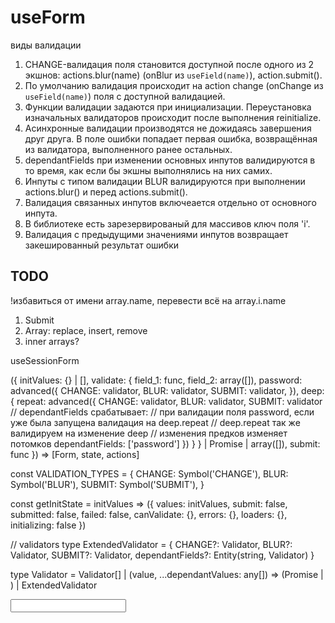 # useForm

виды валидации
1. CHANGE-валидация поля становится доступной после одного из 2 экшнов: actions.blur(name) (onBlur из `useField(name)`), action.submit().
2. По умолчанию валидация происходит на action change (onChange из `useField(name)`) поля с доступной валидацией.
3. Функции валидации задаются при инициализации. Переустановка изначальных валидаторов происходит после выполнения reinitialize.
4. Асинхронные валидации производятся не дожидаясь завершения друг друга. В поле ошибки попадает первая ошибка, возвращённая из валидатора, выполненного ранее остальных.
5. dependantFields при изменении основных инпутов валидируются в то время, как если бы экшны выполнялись на них самих.
6. Инпуты с типом валидации BLUR валидируются при выполнении actions.blur() и перед actions.submit().
7. Валидация связанных инпутов включеается отдельно от основного инпута.
8. В библиотеке есть зарезервированый для массивов ключ поля 'i'.
9. Валидация с предыдущими значениями инпутов возвращает закешированный результат ошибки

## TODO

!избавиться от имени array.name, перевести всё на array.i.name

1. Submit
2. Array: replace, insert, remove
3. inner arrays?


useSessionForm


({
  initValues: {} | [],
  validate: {
    field_1: func,
    field_2: array([]),
    password: advanced({
      CHANGE: validator,
      BLUR: validator,
      SUBMIT: validator,
    }),
    deep: {
      repeat: advanced({
        CHANGE: validator,
        BLUR: validator,
        SUBMIT: validator
        // dependantFields срабатывает:
        // при валидации поля password, если уже была запущена валидация на deep.repeat
        // deep.repeat так же валидируем на изменение deep
        // изменения предков изменяет потомков
        dependantFields: ['password']
      })
    }
  } | Promise | array([]),
  submit: func
}) => [Form, state, actions]

const VALIDATION_TYPES = {
  CHANGE: Symbol('CHANGE'),
  BLUR: Symbol('BLUR'),
  SUBMIT: Symbol('SUBMIT'),
}

const getInitState = initValues => ({
  values: initValues,
  submit: false,
  submitted: false,
  failed: false,
  canValidate: {},
  errors: {},
  loaders: {},
  initializing: false
})

// validators
type ExtendedValidator = {
  CHANGE?: Validator,
  BLUR?: Validator,
  SUBMIT?: Validator,
  dependantFields?: Entity(string, Validator)
}

type Validator = Validator[] |
  (value, ...dependantValues: any[]) => (Promise | ) |
  ExtendedValidator

<Form>
  <Input name='k' />
</Form>
